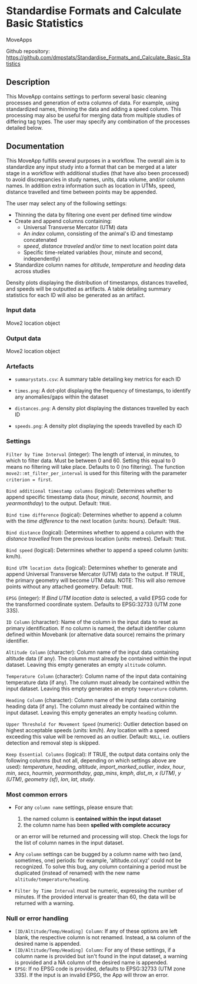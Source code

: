 # Standardise Formats and Calculate Basic Statistics

MoveApps

Github repository:
<https://github.com/dmpstats/Standardise_Formats_and_Calculate_Basic_Statistics>


## Description

This MoveApp contains settings to perform several basic cleaning processes and generation of extra columns of data. For example, using standardized names, thinning the data and adding a speed column. This processing may also be useful for merging data from multiple studies of differing tag types. The user may specify any combination of the processes detailed below.

## Documentation

This MoveApp fulfills several purposes in a workflow. The overall aim is to standardize any input study into a format that can be merged at a later stage in a workflow with additional studies (that have also been processed) to avoid discrepancies in study names, units, data volume, and/or column names. In addition extra information such as location in UTMs, speed, distance travelled and time between points may be appended.

The user may select any of the following settings:

-   Thinning the data by filtering one event per defined time window
-   Create and append columns containing: 
      - Universal Transverse Mercator (UTM) data
      - An *index* column, consisting of the animal's ID and timestamp concatenated
      - *speed*, *distance traveled* and/or *time* to next location point data
      - Specific time-related variables (hour, minute and second, independently)
-   Standardize column names for *altitude*, *temperature* and *heading* data across studies

Density plots displaying the distribution of timestamps, distances travelled, and speeds will be outputted as artifacts. A table detailing summary statistics for each ID will also be generated as an artifact.

### Input data

Move2 location object

### Output data

Move2 location object

### Artefacts

-   `summarystats.csv`: A summary table detailing key metrics for each ID

-   `times.png`: A dot-plot displaying the frequency of timestamps, to identify any anomalies/gaps within the dataset

-   `distances.png`: A density plot displaying the distances travelled by each ID

-   `speeds.png`: A density plot displaying the speeds travelled by each ID

### Settings

`Filter by Time Interval` (integer): The length of interval, in minutes, to which to filter data. Must be between 0 and 60. Setting this equal to 0 means no filtering will take place. Defaults to 0 (no filtering). The function `move2::mt_filter_per_interval` is used for this filtering with the parameter `criterion = first`.

`Bind additional timestamp columns` (logical): Determines whether to append specific timestamp data (*hour,* *minute,* *second,* *hourmin,* and *yearmonthday*) to the output. Default: `TRUE`.

`Bind time difference` (logical): Determines whether to append a column with the *time difference* to the next location (units: hours). Default: `TRUE`.

`Bind distance` (logical): Determines whether to append a column with the *distance travelled* from the previous location (units: metres). Default: `TRUE`.

`Bind speed` (logical): Determines whether to append a speed column (units: km/h).

`Bind UTM location data` (logical): Determines whether to generate and append Universal Transverse Mercator (UTM) data to the output. If TRUE, the primary geometry will become UTM data. NOTE: This will also remove points without any attached geometry. Default: `TRUE`.

`EPSG` (integer): If *Bind UTM location data* is selected, a valid EPSG code for the transformed coordinate system. Defaults to EPSG:32733 (UTM zone 33S).

`ID Column` (character): Name of the column in the input data to reset as primary identification. If no column is named, the default identifier column defined within Movebank (or alternative data source) remains the primary identifier.

`Altitude Column` (character): Column name of the input data containing altitude data (if any). The column must already be contained within the input dataset. Leaving this empty generates an empty `altitude` column. 

`Temperature Column` (character): Column name of the input data containing temperature data (if any). The column must already be contained within the input dataset. Leaving this empty generates an empty `temperature` column. 

`Heading Column` (character): Column name of the input data containing heading data (if any). The column must already be contained within the input dataset. Leaving this empty generates an empty `heading` column. 

`Upper Threshold for Movement Speed` (numeric): Outlier detection based on highest acceptable speeds (units: km/h). Any location with a speed exceeding this value will be removed as an outlier. Default: `NULL`, i.e. outliers detection and removal step is skipped.


`Keep Essential Columns` (logical): If TRUE, the output data contains only the following columns (but not all, depending on which settings above are used): *temperature*, *heading*, *altitude*, *import_marked_outlier*, *index*, *hour*, *min*, *secs*, *hourmin*, *yearmonthday*, *gap_mins*, *kmph*, *dist_m*, *x (UTM)*, *y (UTM)*, *geometry (sf)*, *lon*, *lat*, *study*.

### Most common errors

-   For any `column name` settings, please ensure that:

    1.  the named column is **contained within the input dataset**
    2.  the column name has been **spelled with complete accuracy**

    or an error will be returned and processing will stop. Check the logs for the list of column names in the input dataset.

-   Any `column` settings can be bugged by a column name with two (and, sometimes, one) periods: for example, 'altitude.col.xyz' could not be recognized. To solve this bug, any column containing a period must be duplicated (instead of renamed) with the new name `altitude/temperature/heading`.

-   `Filter by Time Interval` must be numeric, expressing the number of minutes. If the provided interval is greater than 60, the data will be returned with a warning.

### Null or error handling

-   `[ID/Altitude/Temp/Heading] Column`: If any of these options are left blank, the respective column is not renamed. Instead, a `NA` column of the desired name is appended.
-   `[ID/Altitude/Temp/Heading] Column`: For any of these settings, if a column name is provided but isn't found in the input dataset, a warning is provided and a NA column of the desired name is appended.
-   `EPSG`: If no EPSG code is provided, defaults to EPSG:32733 (UTM zone 33S). If the input is an invalid EPSG, the App will throw an error.

